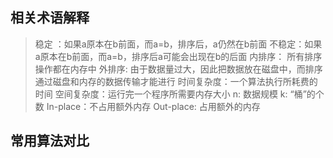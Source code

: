 ## 相关术语解释
> 稳定 ：如果a原本在b前面，而a=b，排序后，a仍然在b前面
> 不稳定：如果a原本在b前面，而a=b，排序后a可能会出现在b的后面
> 内排序： 所有排序操作都在内存中
> 外排序: 由于数据量过大，因此把数据放在磁盘中，而排序通过磁盘和内存的数据传输才能进行
> 时间复杂度：一个算法执行所耗费的时间
> 空间复杂度：运行完一个程序所需要内存大小
> n: 数据规模
> k: “桶”的个数
> In-place：不占用额外内存
> Out-place: 占用额外的内存

## 常用算法对比
